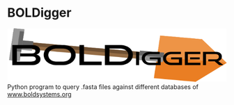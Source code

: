 # BOLDigger
![](boldigger/data/logo.png)
Python program to query .fasta files against different databases of www.boldsystems.org

